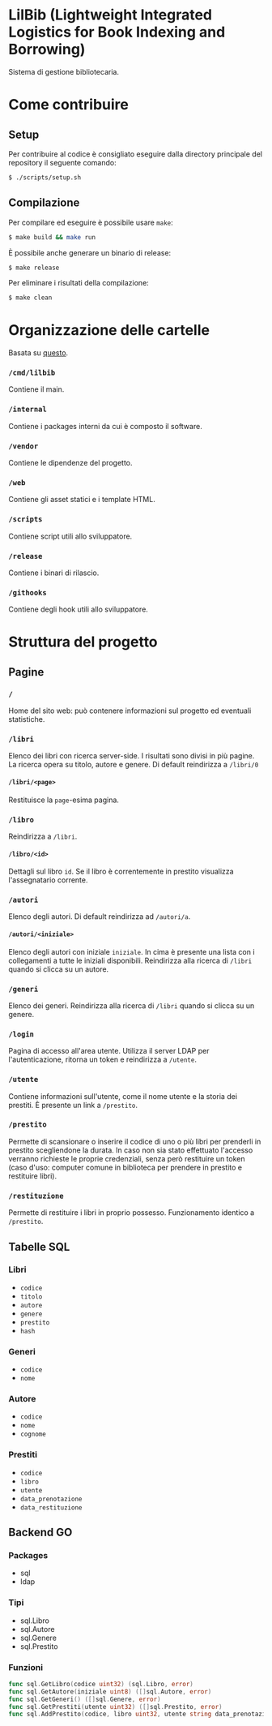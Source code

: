 # LilBib (Lightweight Integrated Logistics for Book Indexing and Borrowing)

Sistema di gestione bibliotecaria.

# Come contribuire

## Setup
Per contribuire al codice è consigliato eseguire dalla directory principale del repository il seguente comando:
```bash
$ ./scripts/setup.sh
```

## Compilazione
Per compilare ed eseguire è possibile usare `make`:
```bash
$ make build && make run
```
È possibile anche generare un binario di release:
```bash
$ make release
```

Per eliminare i risultati della compilazione:
```bash
$ make clean
```

# Organizzazione delle cartelle
Basata su [questo](https://github.com/golang-standards/project-layout).

### `/cmd/lilbib`
Contiene il main.

### `/internal`
Contiene i packages interni da cui è composto il software.

### `/vendor`
Contiene le dipendenze del progetto.

### `/web`
Contiene gli asset statici e i template HTML.

### `/scripts`
Contiene script utili allo sviluppatore.

### `/release`
Contiene i binari di rilascio.

### `/githooks`
Contiene degli hook utili allo sviluppatore.

# Struttura del progetto

## Pagine

### `/`
Home del sito web: può contenere informazioni sul progetto ed eventuali statistiche.

### `/libri`
Elenco dei libri con ricerca server-side.
I risultati sono divisi in più pagine.
La ricerca opera su titolo, autore e genere.
Di default reindirizza a `/libri/0`

#### `/libri/<page>`
Restituisce la `page`-esima pagina.

### `/libro`
Reindirizza a `/libri`.

#### `/libro/<id>`
Dettagli sul libro `id`.
Se il libro è correntemente in prestito visualizza l'assegnatario corrente.

### `/autori`
Elenco degli autori. Di default reindirizza ad `/autori/a`.

#### `/autori/<iniziale>`
Elenco degli autori con iniziale `iniziale`.
In cima è presente una lista con i collegamenti a tutte le iniziali disponibili.
Reindirizza alla ricerca di `/libri` quando si clicca su un autore.

### `/generi`
Elenco dei generi.
Reindirizza alla ricerca di `/libri` quando si clicca su un genere.

### `/login`
Pagina di accesso all'area utente.
Utilizza il server LDAP per l'autenticazione, ritorna un token e reindirizza a `/utente`.

### `/utente`
Contiene informazioni sull'utente, come il nome utente e la storia dei prestiti.
È presente un link a `/prestito`.

### `/prestito`
Permette di scansionare o inserire il codice di uno o più libri per prenderli in prestito scegliendone la durata.
In caso non sia stato effettuato l'accesso verranno richieste le proprie credenziali, senza però restituire un token (caso d'uso: computer comune in biblioteca per prendere in prestito e restituire libri).

### `/restituzione`
Permette di restituire i libri in proprio possesso.
Funzionamento identico a `/prestito`.

## Tabelle SQL

### Libri
* `codice`
* `titolo`
* `autore`
* `genere`
* `prestito`
* `hash`

### Generi
* `codice`
* `nome`

### Autore
* `codice`
* `nome`
* `cognome`

### Prestiti
* `codice`
* `libro`
* `utente`
* `data_prenotazione`
* `data_restituzione`

## Backend GO

### Packages
* sql
* ldap

### Tipi
* sql.Libro
* sql.Autore
* sql.Genere
* sql.Prestito

### Funzioni
```go
func sql.GetLibro(codice uint32) (sql.Libro, error)
func sql.GetAutore(iniziale uint8) ([]sql.Autore, error)
func sql.GetGeneri() ([]sql.Genere, error)
func sql.GetPrestiti(utente uint32) ([]sql.Prestito, error)
func sql.AddPrestito(codice, libro uint32, utente string data_prenotazione, data_restituzione TipoData?) error
```

